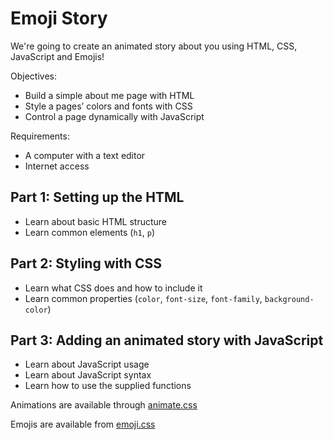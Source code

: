# Emoji Story

We're going to create an animated story about you using HTML, CSS, JavaScript and Emojis!

Objectives:
- Build a simple about me page with HTML
- Style a pages’ colors and fonts with CSS
- Control a page dynamically with JavaScript

Requirements:
- A computer with a text editor
- Internet access

## Part 1: Setting up the HTML

- Learn about basic HTML structure
- Learn common elements (`h1`, `p`)

## Part 2: Styling with CSS

- Learn what CSS does and how to include it
- Learn common properties (`color`, `font-size`, `font-family`, `background-color`)

## Part 3: Adding an animated story with JavaScript

- Learn about JavaScript usage
- Learn about JavaScript syntax
- Learn how to use the supplied functions

Animations are available through [animate.css](https://daneden.github.io/animate.css/)

Emojis are available from [emoji.css](https://afeld.github.io/emoji-css/)

